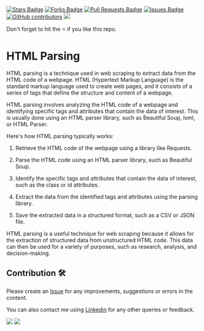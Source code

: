 <a href="https://github.com/drshahizan/special-topic-data-engineering/stargazers"><img src="https://img.shields.io/github/stars/drshahizan/special-topic-data-engineering" alt="Stars Badge"/></a>
<a href="https://github.com/drshahizan/special-topic-data-engineering/network/members"><img src="https://img.shields.io/github/forks/drshahizan/special-topic-data-engineering" alt="Forks Badge"/></a>
<a href="https://github.com/drshahizan/special-topic-data-engineering/pulls"><img src="https://img.shields.io/github/issues-pr/drshahizan/special-topic-data-engineering" alt="Pull Requests Badge"/></a>
<a href="https://github.com/drshahizan/special-topic-data-engineering/issues"><img src="https://img.shields.io/github/issues/drshahizan/special-topic-data-engineering" alt="Issues Badge"/></a>
<a href="https://github.com/drshahizan/special-topic-data-engineering/graphs/contributors"><img alt="GitHub contributors" src="https://img.shields.io/github/contributors/drshahizan/special-topic-data-engineering?color=2b9348"></a>
![](https://visitor-badge.glitch.me/badge?page_id=drshahizan/special-topic-data-engineering)

Don't forget to hit the :star: if you like this repo.

# HTML Parsing
HTML parsing is a technique used in web scraping to extract data from the HTML code of a webpage. HTML (Hypertext Markup Language) is the standard markup language used to create web pages, and it consists of a series of tags that define the structure and content of a webpage.

HTML parsing involves analyzing the HTML code of a webpage and identifying specific tags and attributes that contain the data of interest. This is usually done using an HTML parser library, such as Beautiful Soup, lxml, or HTML Parser.

Here's how HTML parsing typically works:

1. Retrieve the HTML code of the webpage using a library like Requests.

2. Parse the HTML code using an HTML parser library, such as Beautiful Soup.

3. Identify the specific tags and attributes that contain the data of interest, such as the class or id attributes.

4. Extract the data from the identified tags and attributes using the parsing library.

5. Save the extracted data in a structured format, such as a CSV or JSON file.

HTML parsing is a useful technique for web scraping because it allows for the extraction of structured data from unstructured HTML code. This data can then be used for a variety of purposes, such as research, analysis, and decision-making.

## Contribution 🛠️
Please create an [Issue](https://github.com/drshahizan/special-topic-data-engineering/issues) for any improvements, suggestions or errors in the content.

You can also contact me using [Linkedin](https://www.linkedin.com/in/drshahizan/) for any other queries or feedback.

![](https://komarev.com/ghpvc/?username=drshahizan&label=Views&color=0e75b6&style=flat)
![](https://hit.yhype.me/github/profile?user_id=81284918)






